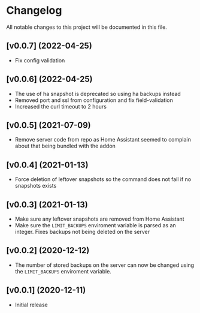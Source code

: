 # Changelog
All notable changes to this project will be documented in this file.

## [v0.0.7] (2022-04-25)
 - Fix config validation

## [v0.0.6] (2022-04-25)

- The use of ha snapshot is deprecated so using ha backups instead
- Removed port and ssl from configuration and fix field-validation
- Increased the curl timeout to 2 hours

## [v0.0.5] (2021-07-09)

- Remove server code from repo as Home Assistant seemed to complain about that being bundled with the addon

## [v0.0.4] (2021-01-13)

- Force deletion of leftover snapshots so the command does not fail if no snapshots exists

## [v0.0.3] (2021-01-13)

- Make sure any leftover snapshots are removed from Home Assistant
- Make sure the `LIMIT_BACKUPS` enviroment variable is parsed as an integer. Fixes backups not being deleted on the server

## [v0.0.2] (2020-12-12)

- The number of stored backups on the server can now be changed using the `LIMIT_BACKUPS` enviroment variable.

## [v0.0.1] (2020-12-11)

- Initial release
